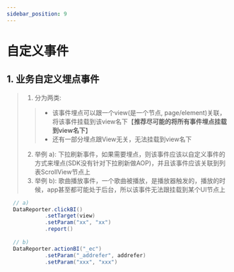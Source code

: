 ```yaml
---
sidebar_position: 9
---
```

# 自定义事件


## 1. 业务自定义埋点事件

> 1. 分为两类:
>
>> - 该事件埋点可以跟一个view(是一个节点, page/element)关联，将该事件挂载到该view名下【**推荐尽可能的将所有事件埋点挂载到view名下**】
>> - 还有一部分埋点跟View无关，无法挂载到view名下
>>
>
> 2. 举例 a): 下拉刷新事件，如果需要埋点，则该事件应该以自定义事件的方式来埋点(SDK没有针对下拉刷新做AOP)，并且该事件应该关联到列表ScrollView节点上
> 3. 举例 b): 歌曲播放事件，一个歌曲被播放，是播放器触发的，播放的时候，app甚至都可能处于后台，所以该事件无法跟挂载到某个UI节点上

```java
  // a) 
  DataReporter.clickBI()
            .setTarget(view)
            .setParam("xx", "xx")
            .report()
  
  // b)
  DataReporter.actionBI("_ec")
            .setParam("_addrefer", addrefer)
            .setParam("xxx", "xxx")
```

